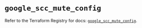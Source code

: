 # `google_scc_mute_config`

Refer to the Terraform Registry for docs: [`google_scc_mute_config`](https://registry.terraform.io/providers/hashicorp/google-beta/6.19.0/docs/resources/google_scc_mute_config).
